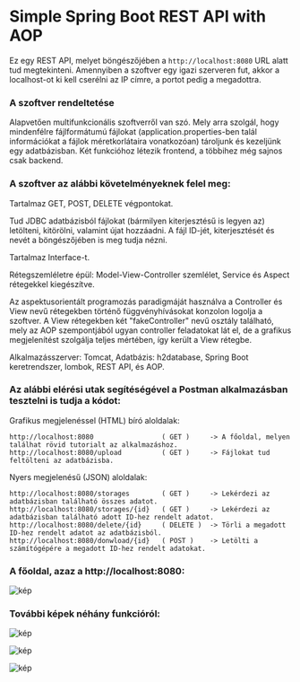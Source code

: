 # Simple Spring Boot REST API with AOP

Ez egy REST API, melyet böngészőjében a ```http://localhost:8080``` URL alatt tud megtekinteni.
Amennyiben a szoftver egy igazi szerveren fut, akkor a localhost-ot ki kell cserélni az IP címre, a portot pedig a megadottra.

### A szoftver rendeltetése
Alapvetően multifunkcionális szoftverről van szó. Mely arra szolgál, hogy mindenfélre fájlformátumú fájlokat (application.properties-ben talál információkat a fájlok méretkorlátaira vonatkozóan) tároljunk és kezeljünk egy adatbázisban. Két funkcióhoz létezik frontend, a többihez még sajnos csak backend.

### A szoftver az alábbi követelményeknek felel meg:
Tartalmaz GET, POST, DELETE végpontokat.

Tud JDBC adatbázisból fájlokat (bármilyen kiterjesztésű is legyen az) letölteni, kitörölni, valamint újat hozzáadni.
A fájl ID-jét, kiterjesztését és nevét a böngészőjében is meg tudja nézni.

Tartalmaz Interface-t. 

Rétegszemléletre épül: Model-View-Controller szemlélet, Service és Aspect rétegekkel kiegészítve.

Az aspektusorientált programozás paradigmáját használva a Controller és View nevű rétegekben történő függvényhívásokat konzolon logolja a szoftver. A View rétegekben két "fakeController" nevű osztály található, mely az AOP szempontjából ugyan controller feladatokat lát el, de a grafikus megjelenítést szolgálja teljes mértében, így került a View rétegbe.

Alkalmazásszerver: Tomcat, Adatbázis: h2database, Spring Boot keretrendszer, lombok, REST API, és AOP.

### Az alábbi elérési utak segítéségével a Postman alkalmazásban tesztelni is tudja a kódot:

Grafikus megjelenéssel (HTML) bíró aloldalak:
```
http://localhost:8080                 ( GET )     -> A főoldal, melyen találhat rövid tutorialt az alkalmazáshoz.
http://localhost:8080/upload          ( GET )     -> Fájlokat tud feltölteni az adatbázisba.
```
Nyers megjelenésű (JSON) aloldalak:
```
http://localhost:8080/storages        ( GET )     -> Lekérdezi az adatbázisban található összes adatot.
http://localhost:8080/storages/{id}   ( GET )     -> Lekérdezi az adatbázisban található adott ID-hez rendelt adatot.
http://localhost:8080/delete/{id}     ( DELETE )  -> Törli a megadott ID-hez rendelt adatot az adatbázisból.
http://localhost:8080/donwload/{id}   ( POST )    -> Letölti a számítógépére a megadott ID-hez rendelt adatokat.
```
### A főoldal, azaz a http://localhost:8080:

![kép](https://user-images.githubusercontent.com/69594158/201531476-75dbd277-9d29-4215-9376-0bd1c1e8f417.png)

### További képek néhány funkcióról:

![kép](https://user-images.githubusercontent.com/69594158/201531689-90633eb3-4a48-44f8-8fa8-3142f991c9f7.png)

![kép](https://user-images.githubusercontent.com/69594158/201531712-09bd738c-1be8-4b30-be40-c83e59b83721.png)

![kép](https://user-images.githubusercontent.com/69594158/201531757-e9807096-188e-422b-bf18-227cc2db65f6.png)
